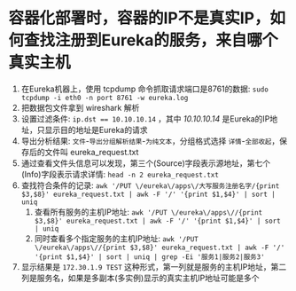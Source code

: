 # 容器化部署时，容器的IP不是真实IP，如何查找注册到Eureka的服务，来自哪个真实主机

1. 在Eureka机器上，使用 tcpdump 命令抓取请求端口是8761的数据: `sudo tcpdump -i eth0 -n port 8761 -w eureka.log`
2. 把数据包文件拿到 wireshark 解析
3. 设置过滤条件: `ip.dst == 10.10.10.14` ，其中 *10.10.10.14* 是Eureka的IP地址，只显示目的地址是Eureka的请求
4. 导出分析结果: `文件`-`导出分组解析结果`-`为纯文本`，分组格式选择 `详情`-`全部收起`，保存后的文件叫 eureka_request.txt
5. 通过查看文件头信息可以发现，第三个(Source)字段表示源地址，第七个(Info)字段表示请求详情: `head -n 2 eureka_request.txt`
6. 查找符合条件的记录: `awk '/PUT \/eureka\/apps\/大写服务注册名字/{print $3,$8}' eureka_request.txt | awk -F '/' '{print $1,$4}' | sort | uniq`
   1. 查看所有服务的主机IP地址: `awk '/PUT \/eureka\/apps\//{print $3,$8}' eureka_request.txt | awk -F '/' '{print $1,$4}' | sort | uniq`
   2. 同时查看多个指定服务的主机IP地址: `awk '/PUT \/eureka\/apps\//{print $3,$8}' eureka_request.txt | awk -F '/' '{print $1,$4}' | sort | uniq | grep -Ei '服务1|服务2|服务3'`
7. 显示结果是 `172.30.1.9 TEST` 这种形式，第一列就是服务的主机IP地址，第二列是服务名，如果是多副本(多实例)显示的真实主机IP地址可能是多个
